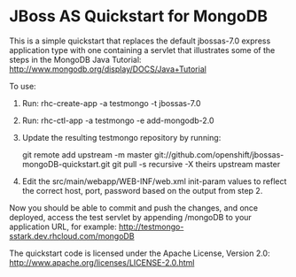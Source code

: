 JBoss AS Quickstart for MongoDB
===============================

This is a simple quickstart that replaces the default jbossas-7.0 express
application type with one containing a servlet that illustrates some of
the steps in the MongoDB Java Tutorial:
<http://www.mongodb.org/display/DOCS/Java+Tutorial>

To use:

1. Run: rhc-create-app -a testmongo -t jbossas-7.0
2. Run: rhc-ctl-app -a testmongo -e add-mongodb-2.0
3. Update the resulting testmongo repository by running:

    git remote add upstream -m master git://github.com/openshift/jbossas-mongoDB-quickstart.git
    git pull -s recursive -X theirs upstream master
4. Edit the src/main/webapp/WEB-INF/web.xml init-param values to
reflect the correct host, port, password based on the output from step 2.

Now you should be able to commit and push the changes, and once deployed,
access the test servlet by appending /mongoDB to your application URL, for
example:
http://testmongo-sstark.dev.rhcloud.com/mongoDB

The quickstart code is licensed under the Apache License, Version 2.0:
<http://www.apache.org/licenses/LICENSE-2.0.html>

